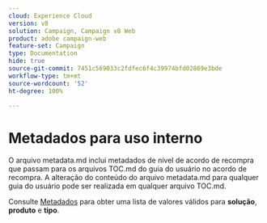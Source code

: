 ```yaml
---
cloud: Experience Cloud
version: v8
solution: Campaign, Campaign v8 Web
product: adobe campaign-web
feature-set: Campaign
type: Documentation
hide: true
source-git-commit: 7451c569033c2fdfec6f4c39974bfd02869e3bde
workflow-type: tm+mt
source-wordcount: '52'
ht-degree: 100%

---
```



# Metadados para uso interno

O arquivo metadata.md inclui metadados de nível de acordo de recompra que passam para os arquivos TOC.md do guia do usuário no acordo de recompra. A alteração do conteúdo do arquivo metadata.md para qualquer guia do usuário pode ser realizada em qualquer arquivo TOC.md.

Consulte [Metadados](https://experienceleague.adobe.com/docs/authoring-guide-exl/using/editing/user-guide-setup/metadata.html?lang=pt-BR) para obter uma lista de valores válidos para **solução**, **produto** e **tipo**.
